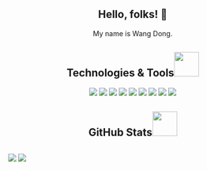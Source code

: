 
<h2 align="center">Hello, folks! 👋</h2>
<p align="center">My name is Wang Dong.</p>
<p align="center">

</p>

<h2 align="center">Technologies & Tools<img src="https://media.giphy.com/media/mGcNjsfWAjY5AEZNw6/giphy.gif" width="50"></h2>
<p align="center">
<img src="https://img.shields.io/badge/-TypeScript-black?style=flat-square&logo=typescript"/>
<img src="https://img.shields.io/badge/-Nodejs-black?style=flat-square&logo=Node.js"/>
<img src="https://img.shields.io/badge/-vue-black?style=flat-square&logo=vue.js"/>
<img src="https://img.shields.io/badge/-Nestjs-black?style=flat-square&logo=Nestjs&logoColor=red"/>
<img src="https://img.shields.io/badge/-Flutter-black?style=flat-square&logo=flutter&logoColor=blue"/>
<img src="https://img.shields.io/badge/-React-black?style=flat-square&logo=react"/>
<img src="https://img.shields.io/badge/-MySQL-black?style=flat-square&logo=mysql&logoColor=red"/>
<img src="https://img.shields.io/badge/-Git-black?style=flat-square&logo=git"/>
<img src="https://img.shields.io/badge/-Docker-black?style=flat-square&logo=docker"/>
</p>


<h2 align="center">GitHub Stats<img src="https://media.giphy.com/media/mGcNjsfWAjY5AEZNw6/giphy.gif" width="50"></h2>
<div style="display:flex">

<p align = "center">
	<img src = "https://github-readme-stats.vercel.app/api/top-langs/?username=w4ng3&theme=radical&layout=compact&hide=html,text,Less">
	<img src = "https://github-readme-stats.vercel.app/api?username=w4ng3&show_icons=true&theme=tokyonight&line_height=20">
</p>
